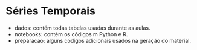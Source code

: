 # Séries Temporais
- dados: contém todas tabelas usadas durante as aulas.
- notebooks: contém os códigos m Python e R.
- preparacao: alguns códigos adicionais usados na geração do material.